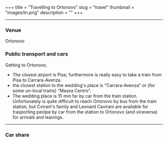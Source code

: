 +++
title = "Travelling to Ortonovo"
slug = "travel"
thumbnail = "images/tn.png"
description = ""
+++

---------------------------

### Venue

Ortonovo

### Public transport and cars

Getting to Ortonovo.

* The closest airport is Pisa; furthermore is really easy to take a train from Pisa to Carrara-Avenza.
* the closest station to the wedding's place is "Carrara-Avenza" or (for some un-local trains) "Massa Centro".
* The wedding place is 15 min far by car from the train station. Unfortunately is quite difficult to reach Ortonovo by bus from the train station, but Cvirani's family and Leonard Cavirani are available for trasporting peolpe by car from the station to Ortonovo (and viceversa) for arrivals and leavings. 

---------------------------

### Car share
